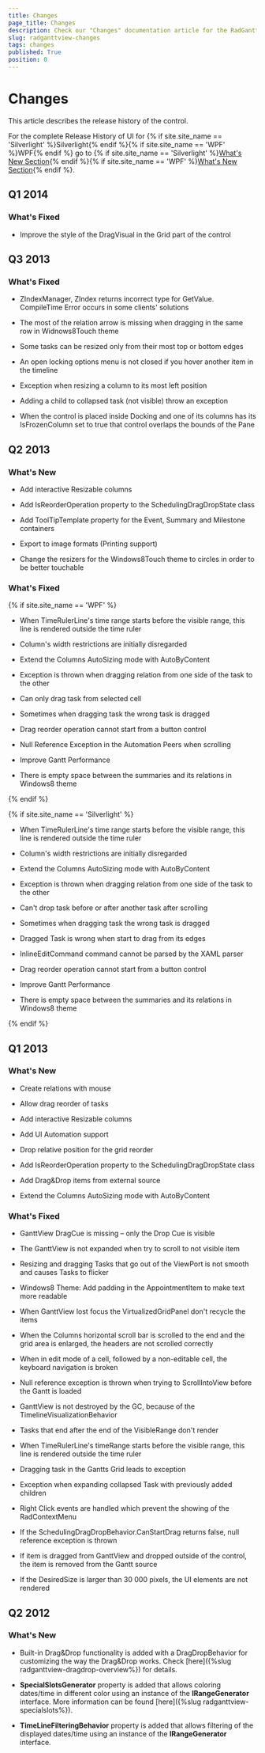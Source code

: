 ```yaml
---
title: Changes
page_title: Changes
description: Check our "Changes" documentation article for the RadGanttView WPF control.
slug: radganttview-changes
tags: changes
published: True
position: 0
---
```


# Changes

This article describes the release history of the control.

For the complete Release History of UI for {% if site.site_name == 'Silverlight' %}Silverlight{% endif %}{% if site.site_name == 'WPF' %}WPF{% endif %} go to {% if site.site_name == 'Silverlight' %}[What's New Section](http://www.telerik.com/products/silverlight/whats-new.aspx){% endif %}{% if site.site_name == 'WPF' %}[What's New Section](http://www.telerik.com/products/wpf/whats-new.aspx){% endif %}.
		
## Q1 2014

### What's Fixed

* Improve the style of the DragVisual in the Grid part of the control

## Q3 2013

### What's Fixed

* ZIndexManager, ZIndex returns incorrect type for GetValue. CompileTime Error occurs in some clients' solutions

* The most of the relation arrow is missing when dragging in the same row in Widnows8Touch theme

* Some tasks can be resized only from their most top or bottom edges

* An open locking options menu is not closed if you hover another item in the timeline

* Exception when resizing a column to its most left position

* Adding a child to collapsed task (not visible) throw an exception

* When the control is placed inside Docking and one of its columns has its IsFrozenColumn set to true that control overlaps the bounds of the Pane

## Q2 2013

### What's New

* Add interactive Resizable columns

* Add IsReorderOperation property to the SchedulingDragDropState class

* Add ToolTipTemplate property for the Event, Summary and Milestone containers

* Export to image formats (Printing support)

* Change the resizers for the Windows8Touch theme to circles in order to be better touchable

### What's Fixed

{% if site.site_name == 'WPF' %}

* When TimeRulerLine's time range starts before the visible range, this line is rendered outside the time ruler

* Column's width restrictions are initially disregarded

* Extend the Columns AutoSizing mode with AutoByContent

* Exception is thrown when dragging relation from one side of the task to the other

* Can only drag task from selected cell

* Sometimes when dragging task the wrong task is dragged

* Drag reorder operation cannot start from a button control

* Null Reference Exception in the Automation Peers when scrolling

* Improve Gantt Performance

* There is empty space between the summaries and its relations in Windows8 theme 

{% endif %}

{% if site.site_name == 'Silverlight' %}

* When TimeRulerLine's time range starts before the visible range, this line is rendered outside the time ruler

* Column's width restrictions are initially disregarded

* Extend the Columns AutoSizing mode with AutoByContent

* Exception is thrown when dragging relation from one side of the task to the other

* Can't drop task before or after another task after scrolling

* Sometimes when dragging task the wrong task is dragged

* Dragged Task is wrong when start to drag from its edges

* InlineEditCommand command cannot be parsed by the XAML parser

* Drag reorder operation cannot start from a button control

* Improve Gantt Performance

* There is empty space between the summaries and its relations in Windows8 theme

{% endif %}

## Q1 2013

### What's New

* Create relations with mouse

* Allow drag reorder of tasks 

* Add interactive Resizable columns

* Add UI Automation support

* Drop relative position for the grid reorder

* Add IsReorderOperation property to the SchedulingDragDropState class

* Add Drag&Drop items from external source

* Extend the Columns AutoSizing mode with AutoByContent

### What's Fixed

* GanttView DragCue is missing – only the Drop Cue is visible

* The GanttView is not expanded when try to scroll to not visible item

* Resizing and dragging Tasks that go out of the ViewPort is not smooth and causes Tasks to flicker

* Windows8 Theme: Add padding in the AppointmentItem to make text more readable

* When GanttView lost focus the VirtualizedGridPanel don't recycle the items

* When the Columns horizontal scroll bar is scrolled to the end and the grid area is enlarged, the headers are not scrolled correctly

* When in edit mode of a cell, followed by a non-editable cell, the keyboard navigation is broken

* Null reference exception is thrown when trying to ScrollIntoView before the Gantt is loaded

* GanttView is not destroyed by the GC, because of the TimelineVisualizationBehavior

* Tasks that end after the end of the VisibleRange don't render

* When TimeRulerLine's timeRange starts before the visible range, this line is rendered outside the time ruler

* Dragging task in the Gantts Grid leads to exception 

* Exception when expanding collapsed Task with previously added children

* Right Click events are handled which prevent the showing of the RadContextMenu

* If the SchedulingDragDropBehavior.CanStartDrag returns false, null reference exception is thrown

* If item is dragged from GanttView and dropped outside of the control, the item is removed from the Gantt source 

* If the DesiredSize is larger than 30 000 pixels, the UI elements are not rendered

## Q2 2012

### What's New

* Built-in Drag&Drop functionality is added with a DragDropBehavior for customizing the way the Drag&Drop works. Check [here]({%slug radganttview-dragdrop-overview%}) for details.

* __SpecialSlotsGenerator__ property is added that allows coloring dates/time in different color using an instance of the __IRangeGenerator__ interface. More information can be found [here]({%slug radganttview-specialslots%}).

* __TimeLineFilteringBehavior__ property is added that allows filtering of the displayed dates/time using an instance of the __IRangeGenerator__ interface.
